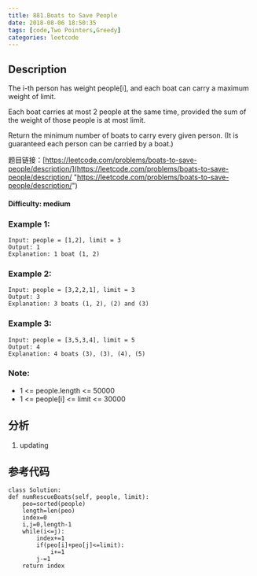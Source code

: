 ```yaml
---
title: 881.Boats to Save People
date: 2018-08-06 18:50:35
tags: [code,Two Pointers,Greedy]
categories: leetcode
---
```

## Description

The i-th person has weight people[i], and each boat can carry a maximum weight of limit.

Each boat carries at most 2 people at the same time, provided the sum of the weight of those people is at most limit.

Return the minimum number of boats to carry every given person.  (It is guaranteed each person can be carried by a boat.)

题目链接：[https://leetcode.com/problems/boats-to-save-people/description/](https://leetcode.com/problems/boats-to-save-people/description/ "https://leetcode.com/problems/boats-to-save-people/description/")

#### Difficulty: medium

<!-- more -->

### Example 1:

	Input: people = [1,2], limit = 3
	Output: 1
	Explanation: 1 boat (1, 2)

### Example 2:

	Input: people = [3,2,2,1], limit = 3
	Output: 3
	Explanation: 3 boats (1, 2), (2) and (3)

### Example 3:

	Input: people = [3,5,3,4], limit = 5
	Output: 4
	Explanation: 4 boats (3), (3), (4), (5)
	

### Note:

- 1 <= people.length <= 50000
- 1 <= people[i] <= limit <= 30000

## 分析

1. updating

## 参考代码

	class Solution:
    def numRescueBoats(self, people, limit):
        peo=sorted(people)
        length=len(peo)
        index=0
        i,j=0,length-1
        while(i<=j):
            index+=1
            if(peo[i]+peo[j]<=limit):
                i+=1
            j-=1
        return index
        